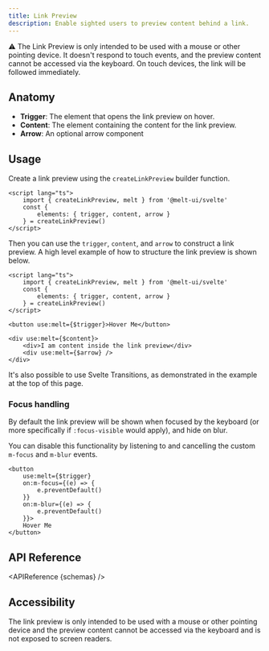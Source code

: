 ```yaml
---
title: Link Preview
description: Enable sighted users to preview content behind a link.
---
```


<script>
    import { KbdTable, APIReference, Callout } from '$docs/components'
    export let schemas
</script>

<Callout type="warning">

⚠️ The Link Preview is only intended to be used with a mouse or other pointing device. It doesn't
respond to touch events, and the preview content cannot be accessed via the keyboard. On touch
devices, the link will be followed immediately.

</Callout>

## Anatomy

- **Trigger**: The element that opens the link preview on hover.
- **Content**: The element containing the content for the link preview.
- **Arrow**: An optional arrow component

## Usage

Create a link preview using the `createLinkPreview` builder function.

```svelte {3-5}
<script lang="ts">
	import { createLinkPreview, melt } from '@melt-ui/svelte'
	const {
		elements: { trigger, content, arrow }
	} = createLinkPreview()
</script>
```

Then you can use the `trigger`, `content`, and `arrow` to construct a link preview. A high level
example of how to structure the link preview is shown below.

```svelte
<script lang="ts">
	import { createLinkPreview, melt } from '@melt-ui/svelte'
	const {
		elements: { trigger, content, arrow }
	} = createLinkPreview()
</script>

<button use:melt={$trigger}>Hover Me</button>

<div use:melt={$content}>
	<div>I am content inside the link preview</div>
	<div use:melt={$arrow} />
</div>
```

It's also possible to use Svelte Transitions, as demonstrated in the example at the top of this
page.

### Focus handling

By default the link preview will be shown when focused by the keyboard (or more specifically if
`:focus-visible` would apply), and hide on blur.

You can disable this functionality by listening to and cancelling the custom `m-focus` and `m-blur`
events.

```svelte {3-8}
<button
	use:melt={$trigger}
	on:m-focus={(e) => {
		e.preventDefault()
	}}
	on:m-blur={(e) => {
		e.preventDefault()
	}}>
	Hover Me
</button>
```

## API Reference

<APIReference {schemas} />

## Accessibility

The link preview is only intended to be used with a mouse or other pointing device and the preview
content cannot be accessed via the keyboard and is not exposed to screen readers.
